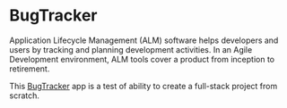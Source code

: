 # BugTracker
Application Lifecycle Management (ALM) software helps developers and users by tracking and planning development activities. In an Agile Development environment, ALM tools cover a product from inception to retirement.

This [BugTracker](https://dajuanmc.github.io/BugTracker/index.html) app is a test of ability to create a full-stack project from scratch.
